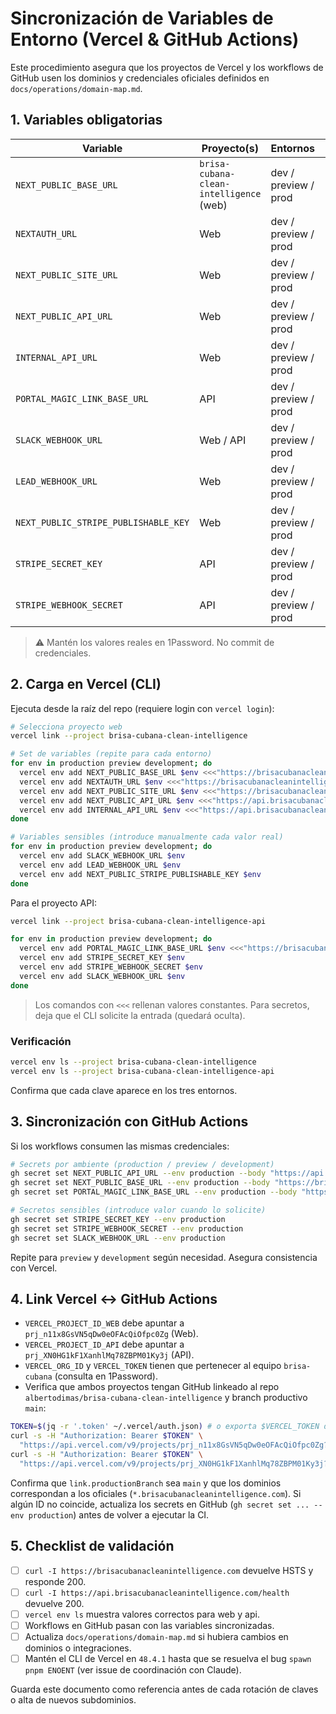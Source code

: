 # Sincronización de Variables de Entorno (Vercel & GitHub Actions)

Este procedimiento asegura que los proyectos de Vercel y los workflows de GitHub usen los dominios y credenciales oficiales definidos en `docs/operations/domain-map.md`.

## 1. Variables obligatorias

| Variable                             | Proyecto(s)                             | Entornos             | Valor producción                               |
| ------------------------------------ | --------------------------------------- | -------------------- | ---------------------------------------------- |
| `NEXT_PUBLIC_BASE_URL`               | `brisa-cubana-clean-intelligence` (web) | dev / preview / prod | `https://brisacubanacleanintelligence.com`     |
| `NEXTAUTH_URL`                       | Web                                     | dev / preview / prod | `https://brisacubanacleanintelligence.com`     |
| `NEXT_PUBLIC_SITE_URL`               | Web                                     | dev / preview / prod | `https://brisacubanacleanintelligence.com`     |
| `NEXT_PUBLIC_API_URL`                | Web                                     | dev / preview / prod | `https://api.brisacubanacleanintelligence.com` |
| `INTERNAL_API_URL`                   | Web                                     | dev / preview / prod | `https://api.brisacubanacleanintelligence.com` |
| `PORTAL_MAGIC_LINK_BASE_URL`         | API                                     | dev / preview / prod | `https://brisacubanacleanintelligence.com`     |
| `SLACK_WEBHOOK_URL`                  | Web / API                               | dev / preview / prod | URL del webhook (Slack Alerts)                 |
| `LEAD_WEBHOOK_URL`                   | Web                                     | dev / preview / prod | Endpoint CRM/automation                        |
| `NEXT_PUBLIC_STRIPE_PUBLISHABLE_KEY` | Web                                     | dev / preview / prod | Clave Stripe live                              |
| `STRIPE_SECRET_KEY`                  | API                                     | dev / preview / prod | Clave Stripe live                              |
| `STRIPE_WEBHOOK_SECRET`              | API                                     | dev / preview / prod | Firma webhook Stripe                           |

> ⚠️ Mantén los valores reales en 1Password. No commit de credenciales.

## 2. Carga en Vercel (CLI)

Ejecuta desde la raíz del repo (requiere login con `vercel login`):

```bash
# Selecciona proyecto web
vercel link --project brisa-cubana-clean-intelligence

# Set de variables (repite para cada entorno)
for env in production preview development; do
  vercel env add NEXT_PUBLIC_BASE_URL $env <<<"https://brisacubanacleanintelligence.com"
  vercel env add NEXTAUTH_URL $env <<<"https://brisacubanacleanintelligence.com"
  vercel env add NEXT_PUBLIC_SITE_URL $env <<<"https://brisacubanacleanintelligence.com"
  vercel env add NEXT_PUBLIC_API_URL $env <<<"https://api.brisacubanacleanintelligence.com"
  vercel env add INTERNAL_API_URL $env <<<"https://api.brisacubanacleanintelligence.com"
done

# Variables sensibles (introduce manualmente cada valor real)
for env in production preview development; do
  vercel env add SLACK_WEBHOOK_URL $env
  vercel env add LEAD_WEBHOOK_URL $env
  vercel env add NEXT_PUBLIC_STRIPE_PUBLISHABLE_KEY $env
done
```

Para el proyecto API:

```bash
vercel link --project brisa-cubana-clean-intelligence-api

for env in production preview development; do
  vercel env add PORTAL_MAGIC_LINK_BASE_URL $env <<<"https://brisacubanacleanintelligence.com"
  vercel env add STRIPE_SECRET_KEY $env
  vercel env add STRIPE_WEBHOOK_SECRET $env
  vercel env add SLACK_WEBHOOK_URL $env
done
```

> Los comandos con `<<<` rellenan valores constantes. Para secretos, deja que el CLI solicite la entrada (quedará oculta).

### Verificación

```bash
vercel env ls --project brisa-cubana-clean-intelligence
vercel env ls --project brisa-cubana-clean-intelligence-api
```

Confirma que cada clave aparece en los tres entornos.

## 3. Sincronización con GitHub Actions

Si los workflows consumen las mismas credenciales:

```bash
# Secrets por ambiente (production / preview / development)
gh secret set NEXT_PUBLIC_API_URL --env production --body "https://api.brisacubanacleanintelligence.com"
gh secret set NEXT_PUBLIC_BASE_URL --env production --body "https://brisacubanacleanintelligence.com"
gh secret set PORTAL_MAGIC_LINK_BASE_URL --env production --body "https://brisacubanacleanintelligence.com"

# Secretos sensibles (introduce valor cuando lo solicite)
gh secret set STRIPE_SECRET_KEY --env production
gh secret set STRIPE_WEBHOOK_SECRET --env production
gh secret set SLACK_WEBHOOK_URL --env production
```

Repite para `preview` y `development` según necesidad. Asegura consistencia con Vercel.

## 4. Link Vercel ↔ GitHub Actions

- `VERCEL_PROJECT_ID_WEB` debe apuntar a `prj_n11x8GsVN5qDw0eOFAcQiOfpc0Zg` (Web).
- `VERCEL_PROJECT_ID_API` debe apuntar a `prj_XN0HG1kF1XanhlMq78ZBPM01Ky3j` (API).
- `VERCEL_ORG_ID` y `VERCEL_TOKEN` tienen que pertenecer al equipo `brisa-cubana` (consulta en 1Password).
- Verifica que ambos proyectos tengan GitHub linkeado al repo `albertodimas/brisa-cubana-clean-intelligence` y branch productivo `main`:

```bash
TOKEN=$(jq -r '.token' ~/.vercel/auth.json) # o exporta $VERCEL_TOKEN desde 1Password
curl -s -H "Authorization: Bearer $TOKEN" \
  "https://api.vercel.com/v9/projects/prj_n11x8GsVN5qDw0eOFAcQiOfpc0Zg?teamId=brisa-cubana" | jq '.link, .targets.production'
curl -s -H "Authorization: Bearer $TOKEN" \
  "https://api.vercel.com/v9/projects/prj_XN0HG1kF1XanhlMq78ZBPM01Ky3j?teamId=brisa-cubana" | jq '.link, .targets.production'
```

Confirma que `link.productionBranch` sea `main` y que los dominios correspondan a los oficiales (`*.brisacubanacleanintelligence.com`). Si algún ID no coincide, actualiza los secrets en GitHub (`gh secret set ... --env production`) antes de volver a ejecutar la CI.

## 5. Checklist de validación

- [ ] `curl -I https://brisacubanacleanintelligence.com` devuelve HSTS y responde 200.
- [ ] `curl -I https://api.brisacubanacleanintelligence.com/health` devuelve 200.
- [ ] `vercel env ls` muestra valores correctos para web y api.
- [ ] Workflows en GitHub pasan con las variables sincronizadas.
- [ ] Actualiza `docs/operations/domain-map.md` si hubiera cambios en dominios o integraciones.
- [ ] Mantén el CLI de Vercel en `48.4.1` hasta que se resuelva el bug `spawn pnpm ENOENT` (ver issue de coordinación con Claude).

Guarda este documento como referencia antes de cada rotación de claves o alta de nuevos subdominios.
